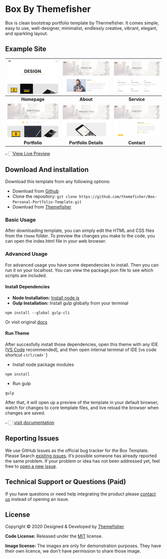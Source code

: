# Box By Themefisher
Box is clean bootstrap portfolio template by Thermefisher. It comes simple, easy to use, well-designer, minimalist, endlessly creative, vibrant, elegant, and sparkling layout.


<!-- demo -->
## Example Site
| [![](screenshots/homepage.png)](https://demo.themefisher.com/themefisher/box/) | [![](screenshots/about.png)](https://demo.themefisher.com/themefisher/box/about.html) | [![](screenshots/service.png)](https://demo.themefisher.com/themefisher/box/services.html) |
|:---:|:---:|:---:|
| **Homepage**  | **About**  | **Service**  |
| [![](screenshots/portfolio.png)](https://demo.themefisher.com/themefisher/box/portfolio.html) | [![](screenshots/portfolio-d.png)](https://demo.themefisher.com/themefisher/box/single-project.html) | [![](screenshots/contact.png)](https://demo.themefisher.com/themefisher/box/contact.html) |
| **Portfolio** | **Portfolio Details** | **Contact** |

👉🏻[View Live Preview](https://demo.themefisher.com/themefisher/box/)


<!-- download -->
## Download And installation
Download this template from any following options:

* Download from [Github](https://github.com/themefisher/Box-Personal-Portfolio-Template/archive/master.zip)
* Clone the repository: `git clone https://github.com/themefisher/Box-Personal-Portfolio-Template.git`
* Download from [Themefisher](https://themefisher.com/products/box-bootstrap-portfolio-template/)


<!-- installation -->
### Basic Usage
After downloading template, you can simply edit the HTML and CSS files from the `theme` folder. To preview the changes you make to the code, you can open the index.html file in your web browser.

### Advanced Usage
For advanced usage you have some dependencies to install. Then you can run it on your localhost. You can view the package.json file to see which scripts are included.

#### Install Dependencies
* **Node Installation:** [Install node js](https://nodejs.org/en/download/)
* **Gulp Installation:** Install gulp globally from your terminal 
```
npm install --global gulp-cli
```
Or visit original [docs](https://gulpjs.com/docs/en/getting-started/quick-start)

#### Run Theme
After succesfully install those dependencies, open this theme with any IDE [[VS Code](https://code.visualstudio.com/) recommended], and then open internal terminal of IDE [vs code shortcut <code>ctrl/cmd+\`</code>]

* Install node package modules
```
npm install
```
* Run gulp
```
gulp
```
After that, it will open up a preview of the template in your default browser, watch for changes to core template files, and live reload the browser when changes are saved.

👉🏻 [visit documentation](https://docs.themefisher.com/box/)


<!-- reporting issue -->
## Reporting Issues
We use GitHub Issues as the official bug tracker for the Box Template. Please Search [existing issues](https://github.com/themefisher/Box-Personal-Portfolio-Template/issues). It’s possible someone has already reported the same problem.
If your problem or idea has not been addressed yet, feel free to [open a new issue](https://github.com/themefisher/Box-Personal-Portfolio-Template/issues).

<!-- support -->
## Technical Support or Questions (Paid)
If you have questions or need help integrating the product please [contact us](mailto:mehedi@themefisher.com) instead of opening an issue.

<!-- licence -->
## License
Copyright &copy; 2020 Designed & Developed by [Themefisher](https://themefisher.com)

**Code License:** Released under the [MIT](https://github.com/themefisher/Box-Personal-Portfolio-Template/blob/master/LICENSE) license.

**Image license:** The images are only for demonstration purposes. They have their own licence, we don't have permission to share those image.